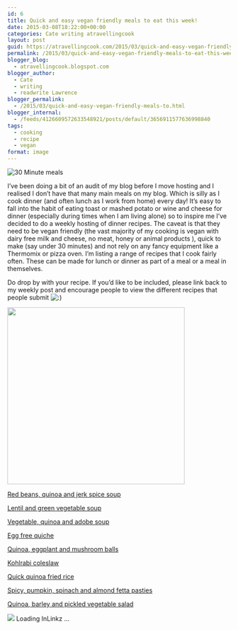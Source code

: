 ```yaml
---
id: 6
title: Quick and easy vegan friendly meals to eat this week!
date: 2015-03-08T18:22:00+00:00
categories: Cate writing atravellingcook
layout: post
guid: https://atravellingcook.com/2015/03/quick-and-easy-vegan-friendly-meals-to-eat-this-week.html
permalink: /2015/03/quick-and-easy-vegan-friendly-meals-to-eat-this-week.html
blogger_blog:
  - atravellingcook.blogspot.com
blogger_author:
  - Cate
  - writing
  - readwrite Lawrence
blogger_permalink:
  - /2015/03/quick-and-easy-vegan-friendly-meals-to.html
blogger_internal:
  - /feeds/4126609572633548921/posts/default/3656911577636998840
tags:
  - cooking
  - recipe
  - vegan
format: image
---
```


![30 Minute meals](../images//images/atc-migrate/2015/03/30min-meals1.jpg)


I&#8217;ve been doing a bit of an audit of my blog before I move hosting and I realised I don&#8217;t have that many main meals on my blog. Which is silly as I cook dinner (and often lunch as I work from home) every day! It&#8217;s easy to fall into the habit of eating toast or mashed potato or wine and cheese for dinner (especially during times when I am living alone) so to inspire me I&#8217;ve decided to do a weekly hosting of dinner recipes. The caveat is that they need to be vegan friendly (the vast majority of my cooking is vegan with dairy free milk and cheese, no meat, honey or animal products ), quick to make (say under 30 minutes) and not rely on any fancy equipment like a Thermomix or pizza oven. I&#8217;m listing a range of recipes that I cook fairly often. These can be made for lunch or dinner as part of a meal or a meal in themselves.

Do drop by with your recipe. If you&#8217;d like to be included, please link back to my weekly post and encourage people to view the different recipes that people submit <img src="https://atravellingcook.com/wp-includes/images/smilies/icon_smile.gif" alt=":)" class="wp-smiley" />




  <a  href="https://3.bp.blogspot.com/-YeiSqjYaT5U/VPyCerM8twI/AAAAAAAAKz8/1c8ZGE0OAcI/s1600/30min%2Bmeals.jpg"><img src="https://3.bp.blogspot.com/-YeiSqjYaT5U/VPyCerM8twI/AAAAAAAAKz8/1c8ZGE0OAcI/s1600/30min%2Bmeals.jpg" alt="" width="400" height="400" border="0" /></a>


[Red beans, quinoa and jerk spice soup](https://atravellingcook.com/2015/02/red-beans-quinoa-and-jerk-spice-soup.html)

[Lentil and green vegetable soup](https://atravellingcook.com/2015/01/lentil-and-green-vegetable-soup.html)

[Vegetable, quinoa and adobe soup](https://atravellingcook.com/2015/01/vegetable-quinoa-and-chilli-soup.html)

[Egg free quiche](https://atravellingcook.com/2014/04/egg-free-quiche.html "Egg free quiche")

[Quinoa, eggplant and mushroom balls](https://atravellingcook.com/2014/09/quinoa-eggplant-and-mushroom-balls.html "Quinoa eggplant and mushroom balls")

[Kohlrabi coleslaw](https://atravellingcook.com/2014/08/kohlrabi-coleslaw.html "Kohlrabi coleslaw")

[Quick quinoa fried rice](https://atravellingcook.com/2015/03/quick-quinoa-fried-rice.html "Quick quinoa fried rice")

[Spicy, pumpkin, spinach and almond fetta pasties](https://atravellingcook.com/2014/03/spicy-pumpkin-spinach-and-fetta-pasties.html "Spicy pumpkin, spinach and almond fetta pasties")

[Quinoa, barley and pickled vegetable salad](https://atravellingcook.com/2015/01/quinoa-barley-and-pickled-vegetable-salad.html "Quinoa, barley and pickled vegetable salad")

<!-- start InLinkz script. added by InLinkz_scripter plugin --><div class="InLinkzContainer" id="506334" pageSize=60 ><img src=https://cdn2.inlinkz.com/load.gif border=0>&nbsp;Loading InLinkz ...

<!-- inlinkz script end -->
